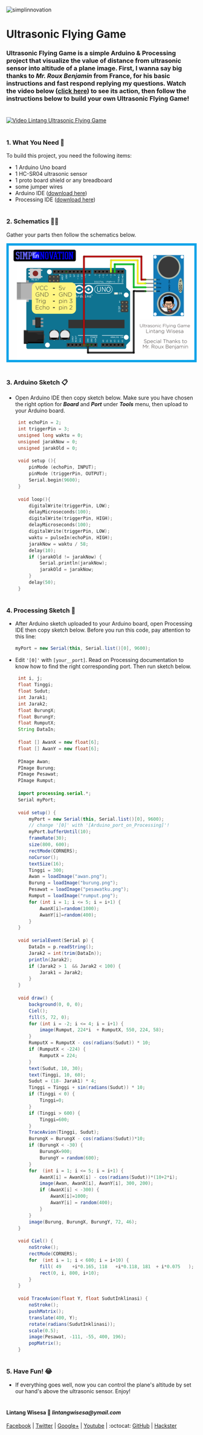 #

![simplinnovation](https://4.bp.blogspot.com/-f7YxPyqHAzY/WJ6VnkvE0SI/AAAAAAAADTQ/0tDQPTrVrtMAFT-q-1-3ktUQT5Il9FGdQCLcB/s350/simpLINnovation1a.png)

# Ultrasonic Flying Game

### Ultrasonic Flying Game is a simple Arduino & Processing project that visualize the value of distance from ultrasonic sensor into altitude of a plane image. First, I wanna say big thanks to _**Mr. Roux Benjamin**_ from France, for his basic instructions and fast respond replying my questions. Watch the video below ([click here](https://www.youtube.com/watch?v=O1SEshue9pY)) to see its action, then follow the instructions below to build your own Ultrasonic Flying Game!

#

[![Video Lintang Ultrasonic Flying Game](https://img.youtube.com/vi/O1SEshue9pY/0.jpg)](https://www.youtube.com/watch?v=O1SEshue9pY)

#

### **1. What You Need** :gift:
To build this project, you need the following items:
- 1 Arduino Uno board
- 1 HC-SR04 ultrasonic sensor
- 1 proto board shield or any breadboard
- some jumper wires
- Arduino IDE ([download here](https://www.arduino.cc/en/Main/Software))
- Processing IDE ([download here](https://processing.org/download/))

#

### **2. Schematics** :wrench::hammer:

Gather your parts then follow the schematics below.

![Arduino UFG schematics](https://raw.githubusercontent.com/LintangWisesa/Ultrasonic_Flying_Game/master/UFG_Schematics.png)

#

### **3. Arduino Sketch** :clipboard:

- Open Arduino IDE then copy sketch below. Make sure you have chosen the right option for **_Board_** and **_Port_** under **_Tools_** menu, then upload to your Arduino board.

   ```c++
    int echoPin = 2;
    int triggerPin = 3;
    unsigned long waktu = 0;
    unsigned jarakNow = 0;
    unsigned jarakOld = 0;

    void setup (){
        pinMode (echoPin, INPUT);
        pinMode (triggerPin, OUTPUT);
        Serial.begin(9600);  
    }

    void loop(){
        digitalWrite(triggerPin, LOW);
        delayMicroseconds(100);
        digitalWrite(triggerPin, HIGH);
        delayMicroseconds(100);
        digitalWrite(triggerPin, LOW);
        waktu = pulseIn(echoPin, HIGH);
        jarakNow = waktu / 58;
        delay(10);
        if (jarakOld != jarakNow) {
            Serial.println(jarakNow); 
            jarakOld = jarakNow;
        }
        delay(50); 
    } 
   ```

#

### **4. Processing Sketch** :memo:

- After Arduino sketch uploaded to your Arduino board, open Processing IDE then copy sketch below. Before you run this code, pay attention to this line:

   ```java
   myPort = new Serial(this, Serial.list()[0], 9600);
   ```

- Edit ```'[0]'``` with ```[your__port]```. Read on Processing documentation to know how to find the right corresponding port. Then run sketch below.

   ```java
    int i, j; 
    float Tinggi;
    float Sudut;
    int Jarak1;
    int Jarak2;
    float BurungX;
    float BurungY;
    float RumputX;
    String DataIn;

    float [] AwanX = new float[6];
    float [] AwanY = new float[6];

    PImage Awan;
    PImage Burung;
    PImage Pesawat;
    PImage Rumput;

    import processing.serial.*; 
    Serial myPort;    

    void setup() {
        myPort = new Serial(this, Serial.list()[0], 9600);
        // change '[0]' with '[Arduino_port_on_Processing]'! 
        myPort.bufferUntil(10);
        frameRate(30); 
        size(800, 600);
        rectMode(CORNERS); 
        noCursor();
        textSize(16);
        Tinggi = 300;
        Awan = loadImage("awan.png");
        Burung = loadImage("burung.png");
        Pesawat = loadImage("pesawatku.png");
        Rumput = loadImage("rumput.png");
        for (int i = 1; i <= 5; i = i+1) {
            AwanX[i]=random(1000);
            AwanY[i]=random(400);
        }
    }

    void serialEvent(Serial p) { 
        DataIn = p.readString(); 
        Jarak2 = int(trim(DataIn));
        println(Jarak2);
        if (Jarak2 > 1  && Jarak2 < 100) {
            Jarak1 = Jarak2;
        }
    }

    void draw() {
        background(0, 0, 0);
        Ciel();
        fill(5, 72, 0);
        for (int i = -2; i <= 4; i = i+1) {
            image(Rumput, 224*i  + RumputX, 550, 224, 58);
        }
        RumputX = RumputX - cos(radians(Sudut)) * 10;
        if (RumputX < -224) {
            RumputX = 224;
        }
        text(Sudut, 10, 30);
        text(Tinggi, 10, 60); 
        Sudut = (18- Jarak1) * 4;
        Tinggi = Tinggi + sin(radians(Sudut)) * 10;
        if (Tinggi < 0) {
            Tinggi=0;
        }
        if (Tinggi > 600) {
            Tinggi=600;
        }
        TraceAvion(Tinggi, Sudut);
        BurungX = BurungX - cos(radians(Sudut))*10;
        if (BurungX < -30) {
            BurungX=900;
            BurungY = random(600);
        }
        for  (int i = 1; i <= 5; i = i+1) {
            AwanX[i] = AwanX[i] - cos(radians(Sudut))*(10+2*i);
            image(Awan, AwanX[i], AwanY[i], 300, 200);
            if (AwanX[i] < -300) {
                AwanX[i]=1000;
                AwanY[i] = random(400);
            }
        }
        image(Burung, BurungX, BurungY, 72, 46);
    }

    void Ciel() {
        noStroke();
        rectMode(CORNERS);
        for  (int i = 1; i < 600; i = i+10) {
            fill( 49    +i*0.165, 118   +i*0.118, 181  + i*0.075   );
            rect(0, i, 800, i+10);
        }
    }

    void TraceAvion(float Y, float SudutInklinasi) {
        noStroke();
        pushMatrix();
        translate(400, Y);
        rotate(radians(SudutInklinasi));
        scale(0.5);
        image(Pesawat, -111, -55, 400, 196);
        popMatrix();
    }
   ```

#

### **5. Have Fun!** :joy:
- If everything goes well, now you can control the plane's altitude by set our hand's above the ultrasonic sensor. Enjoy!

#

#### Lintang Wisesa :love_letter: _lintangwisesa@ymail.com_

[Facebook](https://www.facebook.com/lintangbagus) | 
[Twitter](https://twitter.com/Lintang_Wisesa) |
[Google+](https://plus.google.com/u/0/+LintangWisesa1) |
[Youtube](https://www.youtube.com/user/lintangbagus) | 
:octocat: [GitHub](https://github.com/LintangWisesa) |
[Hackster](https://www.hackster.io/lintangwisesa)

